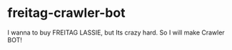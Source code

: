 # freitag-crawler-bot
I wanna to buy FREITAG LASSIE, but Its crazy hard. So I will make Crawler BOT!
